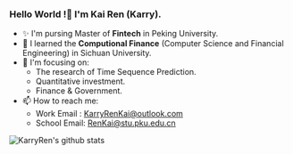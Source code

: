 ### Hello World !👋 I'm Kai Ren (Karry).

- ✨ I'm pursing Master of **Fintech** in Peking University.
- 🌱 I learned the **Computional Finance** (Computer Science and Financial Engineering) in Sichuan University.
- 🔭 I'm focusing on:
  - The research of Time Sequence Prediction.
  - Quantitative investment.
  - Finance & Government.
- 📫 How to reach me:
  - Work Email : KarryRenKai@outlook.com
  - School Email: RenKai@stu.pku.edu.cn


<img align="center" src="https://github-readme-stats.vercel.app/api?username=KarryRen&show_icons=true&count_private=true" alt="KarryRen's github stats" />

